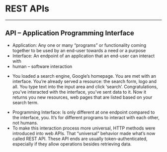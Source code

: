 # REST APIs
--------------------------------
## API – Application Programming Interface
-	Application: Any one or many “programs” or functionality coming together to be used by an end-user towards a need or a purpose 
-	Interface: An endpoint of an application that an end-user can interact with
  -	human – software interaction
   *	You loaded a search engine, Google’s homepage. You are met with an interface. You’re already served a resource: the search form, logo and all. You type text into   the input area and click ‘search’. Congratulations, you’ve interacted with the interface, you’ve sent data to it. Now it returns you new resources, web pages that are listed based on your search term.
-	Programming Interface: Is only different at one endpoint compared to the interface, you. It’s for different programs to interact with each other, not humans.
  -	To make this interaction process more universal, HTTP methods were introduced into web APIs. That “universal” behavior made what’s now called REST API. These API ends are usually token-authenticated, especially if they allow operations besides retrieving data.
